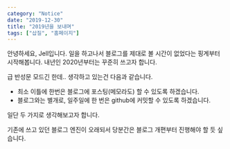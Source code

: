 ```yaml
---
category: "Notice"
date: "2019-12-30"
title: "2019년을 보내며"
tags: ["삽질", "홈페이지"]
---
```


안녕하세요, Jell입니다.
일을 하고나서 블로그를 제대로 볼 시간이 없었다는 핑계부터 시작해봅니다.
내년인 2020년부터는 꾸준히 쓰고자 합니다.

급 반성문 모드긴 한데.. 생각하고 있는건 다음과 같습니다.

* 최소 이틀에 한번은 블로그에 포스팅(메모라도) 할 수 있도록 하겠습니다.
* 블로그와는 별개로, 일주일에 한 번은 github에 커밋할 수 있도록 하겠습니다.

일단 두 가지로 생각해보고자 합니다.

기존에 쓰고 있던 블로그 엔진이 오래되서 당분간은 블로그 개편부터 진행해야 할 듯 싶습니다.